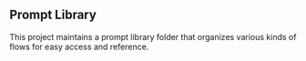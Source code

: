 ## Prompt Library
This project maintains a prompt library folder that organizes various kinds of flows for easy access and reference.
